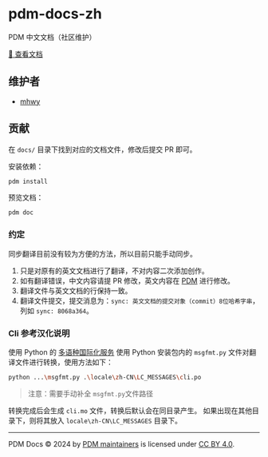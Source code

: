 # pdm-docs-zh

PDM 中文文档（社区维护）

[📖 查看文档](https://pdm-project.org/zh-cn/)

## 维护者

- [mhwy](https://github.com/522247020)

## 贡献

在 `docs/` 目录下找到对应的文档文件，修改后提交 PR 即可。

安装依赖：

```bash
pdm install
```

预览文档：

```bash
pdm doc
```

### 约定

同步翻译目前没有较为方便的方法，所以目前只能手动同步。

1. 只是对原有的英文文档进行了翻译，不对内容二次添加创作。
2. 如有翻译错误，中文内容请提 PR 修改，英文内容在 [PDM](https://github.com/pdm-project/pdm) 进行修改。
3. 翻译文件与英文文档的行保持一致。
4. 翻译文件提交，提交消息为：`sync: 英文文档的提交对象（commit）8位哈希字串`，列如 `sync: 8068a364`。

### Cli 参考汉化说明

使用 Python 的 [多语种国际化服务](https://docs.python.org/zh-cn/3/library/gettext.html)
使用 Python 安装包内的 `msgfmt.py` 文件对翻译文件进行转换，使用方法如下：

```bash
python ...\msgfmt.py .\locale\zh-CN\LC_MESSAGES\cli.po
```

> 注意：需要手动补全 `msgfmt.py`文件路径

转换完成后会生成 `cli.mo` 文件，转换后默认会在同目录产生。
如果出现在其他目录下，则将其放入 `locale\zh-CN\LC_MESSAGES` 目录下。

* * *

PDM Docs © 2024 by [PDM maintainers][1] is licensed under [CC BY 4.0][2].

[1]: https://github.com/pdm-project
[2]: https://creativecommons.org/licenses/by/4.0/
